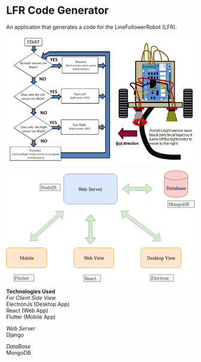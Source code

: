 # LFR Code Generator
An applicaton that generates a code for the LineFollowerRobot (LFR).

![](/Images/line-follower-logic.jpg)

![](/Images/MainView.png)

**Technologies Used** <br>
*For Client Side View*<br>
ElectronJs (Desktop App) <br>
React (Web App) <br>
Flutter (Mobile App) <br>

*Web Server* <br>
Django <br>

*DataBase* <br>
MongoDB <br>
